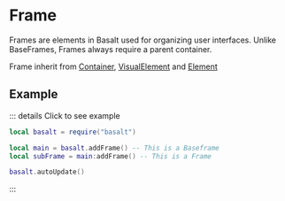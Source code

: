 # Frame

Frames are elements in Basalt used for organizing user interfaces. Unlike BaseFrames, Frames always require a parent container.

Frame inherit from [Container](container), [VisualElement](visualelement) and [Element](element)

## Example

::: details Click to see example
```lua
local basalt = require("basalt")

local main = basalt.addFrame() -- This is a Baseframe
local subFrame = main:addFrame() -- This is a Frame

basalt.autoUpdate()
```
:::